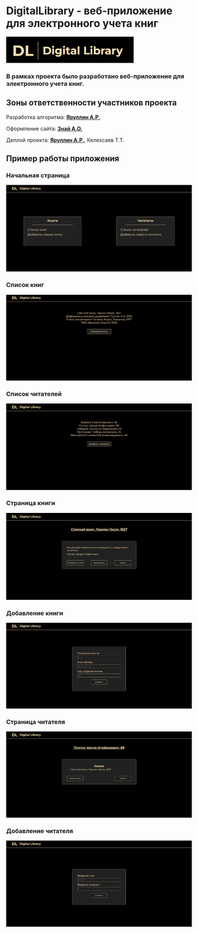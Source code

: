 # DigitalLibrary - веб-приложение для электронного учета книг 
![img.png](images/img.png)

### В рамках проекта было разработано веб-приложение для электронного учета книг.

## Зоны ответственности участников проекта

Разработка алгоритма: [**Яруллин А.Р.**](https://github.com/nesrayr)

Оформление сайта: [**Знай А.О.**](https://github.com/znako)

Деплой проекта: [**Яруллин А.Р.**](https://github.com/nesrayr), Келехсаев Т.Т.

## Пример работы приложения

### Начальная страница

![img_1.png](images/img_1.png)

### Список книг 

![img_2.png](images/img_2.png)

### Список читателей

![img_3.png](images/img_3.png)

### Страница книги 

![img_4.png](images/img_4.png)

### Добавление книги 

![img_5.png](images/img_5.png)

### Страница читателя 

![img_6.png](images/img_6.png)

### Добавление читателя

![img_7.png](images/img_7.png)